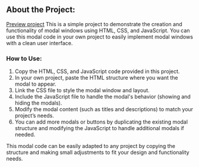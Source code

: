 ## About the Project:
[Preview project](https://modalwindowbybasit.netlify.app)
This is a simple project to demonstrate the creation and functionality of modal windows using HTML, CSS, and JavaScript. You can use this modal code in your own project to easily implement modal windows with a clean user interface.

### How to Use:
1. Copy the HTML, CSS, and JavaScript code provided in this project.
2. In your own project, paste the HTML structure where you want the modal to appear.
3. Link the CSS file to style the modal window and layout.
4. Include the JavaScript file to handle the modal's behavior (showing and hiding the modals).
5. Modify the modal content (such as titles and descriptions) to match your project’s needs.
6. You can add more modals or buttons by duplicating the existing modal structure and modifying the JavaScript to handle additional modals if needed.

This modal code can be easily adapted to any project by copying the structure and making small adjustments to fit your design and functionality needs.